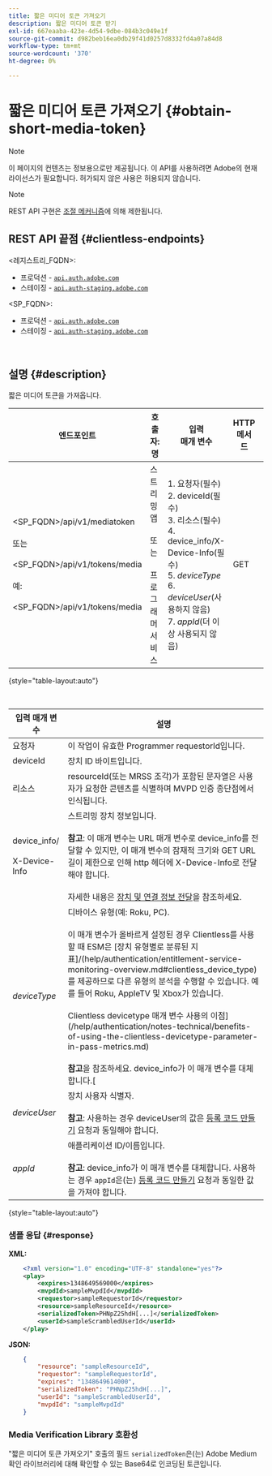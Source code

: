 ```yaml
---
title: 짧은 미디어 토큰 가져오기
description: 짧은 미디어 토큰 받기
exl-id: 667eaaba-423e-4d54-9dbe-084b3c049e1f
source-git-commit: d982beb16ea0db29f41d0257d8332fd4a07a84d8
workflow-type: tm+mt
source-wordcount: '370'
ht-degree: 0%

---
```


# 짧은 미디어 토큰 가져오기 {#obtain-short-media-token}

>[!NOTE]
>
>이 페이지의 컨텐츠는 정보용으로만 제공됩니다. 이 API를 사용하려면 Adobe의 현재 라이선스가 필요합니다. 허가되지 않은 사용은 허용되지 않습니다.

>[!NOTE]
>
> REST API 구현은 [조절 메커니즘](/help/authentication/integration-guide-programmers/throttling-mechanism.md)에 의해 제한됩니다.

## REST API 끝점 {#clientless-endpoints}

&lt;레지스트리_FQDN>:

* 프로덕션 - [`api.auth.adobe.com`](http://api.auth.adobe.com/)
* 스테이징 - [`api.auth-staging.adobe.com`](http://api.auth-staging.adobe.com/)

&lt;SP_FQDN>:

* 프로덕션 - [`api.auth.adobe.com`](http://api.auth.adobe.com/)
* 스테이징 - [`api.auth-staging.adobe.com`](http://api.auth-staging.adobe.com/)

</br>

## 설명 {#description}

짧은 미디어 토큰을 가져옵니다.

| 엔드포인트 | 호출자: </br>명 | 입력   </br>매개 변수 | HTTP </br>메서드 | 응답 | HTTP </br>응답 |
| --- | --- | --- | --- | --- | --- |
| &lt;SP_FQDN>/api/v1/mediatoken</br></br> 또는</br></br>&lt;SP_FQDN>/api/v1/tokens/media</br></br>예: </br></br>&lt;SP_FQDN>/api/v1/tokens/media | 스트리밍 앱</br></br>또는</br></br>프로그래머 서비스 | 1. 요청자(필수)</br>2.  deviceId(필수)</br>3.  리소스(필수)</br>4.  device_info/X-Device-Info(필수)</br>5.  _deviceType_</br> 6.  _deviceUser_(사용하지 않음)</br>7.  _appId_(더 이상 사용되지 않음) | GET | 실패한 경우 Base64로 인코딩된 미디어 토큰 또는 오류 세부 정보가 포함된 XML 또는 JSON입니다. | 200 - 성공 </br>403 - 성공 없음 |

{style="table-layout:auto"}

<!--
| Endpoint | Called  </br>By | Input   </br>Params | HTTP  </br>Method | Response | HTTP  </br>Response |
| --- | --- | --- | --- | --- | --- |
| `<SP_FQDN>/api/v1/mediatoken`</br></br>  or</br></br>`<SP_FQDN>/api/v1/tokens/media`</br></br>For example:</br></br>`<SP_FQDN>/api/v1/tokens/media` | Streaming App</br></br>or</br></br>Programmer Service | <ol><li>requestor (Mandatory)</l><li>deviceId (Mandatory)</li><li>resource (Mandatory)</li><li>device_info/X-Device-Info (Mandatory)</li><li>_deviceType_</li><li>_deviceUser_ (Deprecated)</li><li>_appId_ (Deprecated)</li></ol> | GET | XML or JSON containing an Base64 encoded media token or error details if unsuccessful. | 200 - Success  </br>403 - No Success |
-->

</br>

| 입력 매개 변수 | 설명 |
|-------------------------------------|----------------------------------------------------------------------------------------------------------------------------------------------------------------------------------------------------------------------------------------------------------------------------------------------------------------------------------------------------------------------------------------------------------------------------------------------------------------------------------------------------------------------------------------------------------------------------------------------------------------|
| 요청자 | 이 작업이 유효한 Programmer requestorId입니다. |
| deviceId | 장치 ID 바이트입니다. |
| 리소스 | resourceId(또는 MRSS 조각)가 포함된 문자열은 사용자가 요청한 콘텐츠를 식별하며 MVPD 인증 종단점에서 인식됩니다. |
| device_info/</br></br>X-Device-Info | 스트리밍 장치 정보입니다.</br></br>**참고**: 이 매개 변수는 URL 매개 변수로 device_info를 전달할 수 있지만, 이 매개 변수의 잠재적 크기와 GET URL 길이 제한으로 인해 http 헤더에 X-Device-Info로 전달해야 합니다. </br></br>자세한 내용은 [장치 및 연결 정보 전달](/help/authentication/integration-guide-programmers/passing-client-information-device-connection-and-application.md)을 참조하세요. |
| _deviceType_ | 디바이스 유형(예: Roku, PC).</br></br>이 매개 변수가 올바르게 설정된 경우 Clientless를 사용할 때 ESM은 [장치 유형별로 분류된 지표]/(help/authentication/entitlement-service-monitoring-overview.md#clientless_device_type)를 제공하므로 다른 유형의 분석을 수행할 수 있습니다. 예를 들어 Roku, AppleTV 및 Xbox가 있습니다.</br></br>Clientless devicetype 매개 변수 사용의 이점&#x200B;](/help/authentication/notes-technical/benefits-of-using-the-clientless-devicetype-parameter-in-pass-metrics.md)</br></br>**참고**&#x200B;을 참조하세요. device_info가 이 매개 변수를 대체합니다.[ |
| _deviceUser_ | 장치 사용자 식별자.</br></br>**참고**: 사용하는 경우 deviceUser의 값은 [등록 코드 만들기](/help/authentication/integration-guide-programmers/legacy/rest-api-v1/apis/registration-code-request.md) 요청과 동일해야 합니다. |
| _appId_ | 애플리케이션 ID/이름입니다. </br></br>**참고**: device_info가 이 매개 변수를 대체합니다. 사용하는 경우 `appId`은(는) [등록 코드 만들기](/help/authentication/integration-guide-programmers/legacy/rest-api-v1/apis/registration-code-request.md) 요청과 동일한 값을 가져야 합니다. |

{style="table-layout:auto"}

### 샘플 응답 {#response}

**XML:**

```XML
    <?xml version="1.0" encoding="UTF-8" standalone="yes"?>
    <play>
        <expires>1348649569000</expires>
        <mvpdId>sampleMvpdId</mvpdId>
        <requestor>sampleRequestorId</requestor>
        <resource>sampleResourceId</resource>
        <serializedToken>PHNpZ25hdH[...]</serializedToken>
        <userId>sampleScrambledUserId</userId>
    </play>
```



**JSON:**

```JSON
    {
        "resource": "sampleResourceId",
        "requestor": "sampleRequestorId",
        "expires": "1348649614000",
        "serializedToken": "PHNpZ25hdH[...]",
        "userId": "sampleScrambledUserId",
        "mvpdId": "sampleMvpdId"
    }
```



### Media Verification Library 호환성

&quot;짧은 미디어 토큰 가져오기&quot; 호출의 필드 `serializedToken`은(는) Adobe Medium 확인 라이브러리에 대해 확인할 수 있는 Base64로 인코딩된 토큰입니다.
